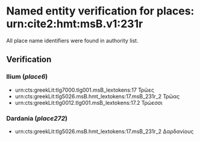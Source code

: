 # Named entity verification for places: urn:cite2:hmt:msB.v1:231r

All place name identifiers were found in authority list.

## Verification

### Ilium (*place6*) 

-  urn:cts:greekLit:tlg7000.tlg001.msB_lextokens:17 Τρῶες
-  urn:cts:greekLit:tlg5026.msB.hmt_lextokens:17.msB_231r_2 Τρῶας
-  urn:cts:greekLit:tlg0012.tlg001.msB_lextokens:17.2 Τρώεσσι


### Dardania (*place272*) 

-  urn:cts:greekLit:tlg5026.msB.hmt_lextokens:17.msB_231r_2 Δαρδανίους


